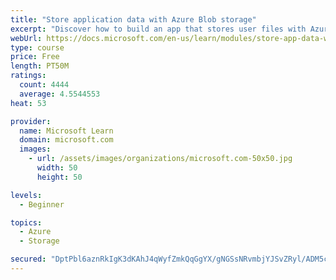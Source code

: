 ```yaml
---
title: "Store application data with Azure Blob storage"
excerpt: "Discover how to build an app that stores user files with Azure Blob storage, use Blob storage in a web app, and use the Azure Storage SDK for .NET Core."
webUrl: https://docs.microsoft.com/en-us/learn/modules/store-app-data-with-azure-blob-storage/
type: course
price: Free
length: PT50M
ratings:
  count: 4444
  average: 4.5544553
heat: 53

provider:
  name: Microsoft Learn
  domain: microsoft.com
  images:
    - url: /assets/images/organizations/microsoft.com-50x50.jpg
      width: 50
      height: 50

levels:
  - Beginner

topics:
  - Azure
  - Storage

secured: "DptPbl6aznRkIgK3dKAhJ4qWyfZmkQqGgYX/gNGSsNRvmbjYJSvZRyl/ADM5cLG948gWs/4SSK3imS8YEumFXZF0zoPczEAxVmmIQeGHiZnpI9kYJlm4vWeQd3Wao5YVBmCqAgU/zYaUkB7om022WLLI3U9jG4pdGgonf7TjFZDd/CFW5+xewoT0RA+dn0EZpIEZaXVYc3pRW3uULeCZGR+MQYqwPQpdarpf2eBYgsGGufx6WogYKhu7eLS/Xh4j2D/zhVbBHdWRUoi/3WjzNo3BVAtDz04yWM5DHJT9Z9yntj/0ByLgk9GR2ncjbGZUBcGwrI8BaILwcF2H+3zXAhWcnFFQbcaPYGbYiDerSodHFzsKBa01cV8bLIjTLT7fHl5xD0MDTEj5PmHiW13T6a4xZao1yabv7v4in2kS87w=;UCoLVLlf85b28tFVWVfg/g=="
---
```


